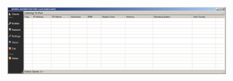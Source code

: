![Screenshot](https://raw.githubusercontent.com/Cryakl/Ultimate-RAT-Collection/refs/heads/main/KronusRat/Screenshot.png)
